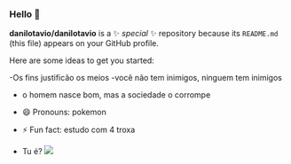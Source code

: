 ### Hello 👋


**danilotavio/danilotavio** is a ✨ _special_ ✨ repository because its `README.md` (this file) appears on your GitHub profile.

Here are some ideas to get you started:

-Os fins justificão os meios
-vocẽ não tem inimigos, ninguem tem inimigos
- o homem nasce bom, mas a sociedade o corrompe
  
 
- 😄 Pronouns: pokemon
- ⚡ Fun fact: estudo com 4 troxa
- Tu é?
![](https://media.tenor.com/uu_OmP_Fs6oAAAAd/fniaf-fnaf-memes.gif)

